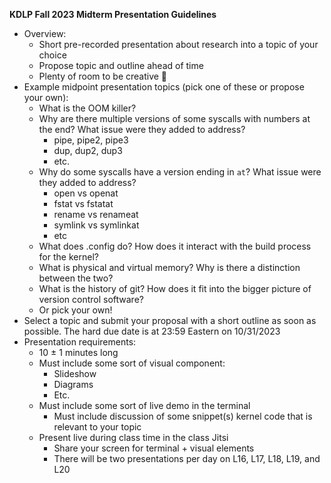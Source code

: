 **KDLP Fall 2023 Midterm Presentation Guidelines**

* Overview:
  * Short pre-recorded presentation about research into a topic of your choice
  * Propose topic and outline ahead of time
  * Plenty of room to be creative 🙂
* Example midpoint presentation topics (pick one of these or propose your own):
  * What is the OOM killer?
  * Why are there multiple versions of some syscalls with numbers at the end? What issue were they added to address?
    * pipe, pipe2, pipe3
    * dup, dup2, dup3
    * etc.
  * Why do some syscalls have a version ending in `at`? What issue were they added to address?
    * open vs openat
    * fstat vs fstatat
    * rename vs renameat
    * symlink vs symlinkat
    * etc
  * What does .config do? How does it interact with the build process for the kernel?
  * What is physical and virtual memory? Why is there a distinction between the two?
  * What is the history of git? How does it fit into the bigger picture of version control software?
  * Or pick your own!
* Select a topic and submit your proposal with a short outline as soon as possible. The hard due date is at 23:59 Eastern on 10/31/2023
* Presentation requirements:
  * 10 ± 1 minutes long
  * Must include some sort of visual component:
    * Slideshow
    * Diagrams
    * Etc.
  * Must include some sort of live demo in the terminal
    * Must include discussion of some snippet(s) kernel code that is relevant to your topic
  * Present live during class time in the class Jitsi
    * Share your screen for terminal + visual elements
    * There will be two presentations per day on L16, L17, L18, L19, and L20
